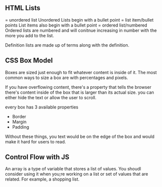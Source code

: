 ## HTML Lists

</ul></ul> = unordered list
Unordered Lists begin with a bullet point

</li></li> = list item/bullet points
List items also begin with a bullet point

</ol></ol> = ordered list/numbered
Ordered lists are numbered and will conitnue increasing in number with the more you add to the list.

Definition lists are made up of terms along with the definition.

## CSS Box Model

Boxes are sized just enough to fit whatever content is inside of it. The most common ways to size a box are with percentages and pixels.

If you have overflowing content, there's a property that tells the browser there's content inside of the box that is larger than its actual size. you can either hide the text or allow the user to scroll.

every box has 3 available properties
- Border
- Margin
- Padding

Without these things, you text would be on the edge of the box and would make it hard for users to read.

## Control Flow with JS

An array is a type of variable that stores a list of values.
You shoudl consider using it when you;re working on a list or set of values that are related. For example, a shopping list.